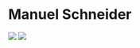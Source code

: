 # Manuel Schneider
![](https://github-readme-stats.vercel.app/api?username=brainyxs&count_private=true&show_icons=true&theme=radical)
![](https://github-readme-stats.vercel.app/api/top-langs/?username=brainyxs&langs_count=5&theme=radical)
